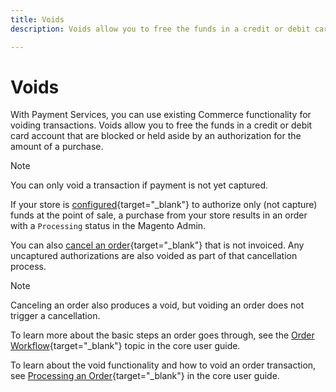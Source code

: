 ```yaml
---
title: Voids
description: Voids allow you to free the funds in a credit or debit card account that are blocked or held aside by an authorization for the amount of a purchase.

---
```

# Voids

With Payment Services, you can use existing Commerce functionality for voiding transactions. Voids allow you to free the funds in a credit or debit card account that are blocked or held aside by an authorization for the amount of a purchase.

>[!NOTE]
>
>You can only void a transaction if payment is not yet captured.

If your store is [configured](https://docs.magento.com/user-guide/configuration/sales/payment-methods.html#payment-actions){target="_blank"} to authorize only (not capture) funds at the point of sale, a purchase from your store results in an order with a `Processing` status in the Magento Admin.

You can also [cancel an order](https://docs.magento.com/user-guide/sales/order-update.html#cancel-a-pending-order){target="_blank"} that is not invoiced. Any uncaptured authorizations are also voided as part of that cancellation process.

>[!NOTE]
>
>Canceling an order also produces a void, but voiding an order does not trigger a cancellation.

To learn more about the basic steps an order goes through, see the [Order Workflow](https://docs.magento.com/user-guide/sales/order-workflow.html){target="_blank"} topic in the core user guide.

To learn about the void functionality and how to void an order transaction, see [Processing an Order](https://docs.magento.com/user-guide/sales/order-processing.html){target="_blank"} in the core user guide.
